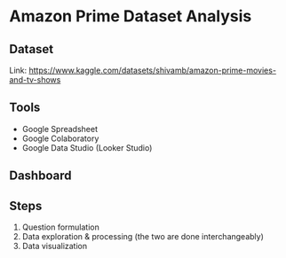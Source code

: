 # Amazon Prime Dataset Analysis
## Dataset
Link: https://www.kaggle.com/datasets/shivamb/amazon-prime-movies-and-tv-shows
## Tools
- Google Spreadsheet
- Google Colaboratory
- Google Data Studio (Looker Studio)
## Dashboard
## Steps
1. Question formulation
2. Data exploration & processing (the two are done interchangeably)
3. Data visualization
